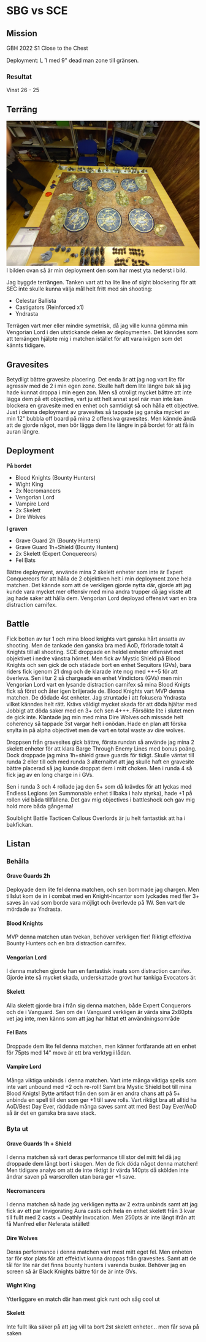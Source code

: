 # SBG vs SCE

## Mission

GBH 2022 S1
Close to the Chest

Deployment: L &#8514; med 9" dead man zone till gränsen.

### Resultat
Vinst
26 - 25

## Terräng

![deployment med gravesites](bilder/jone-vs-jacob-alm-SCR_terrain-setup-med-gravesites.JPG)
I bilden ovan så är min deployment den som har mest yta nederst i bild.

Jag byggde terrängen. Tanken vart att ha lite line of sight blockering för att SEC inte skulle kunna välja mål helt fritt med sin shooting:
* Celestar Ballista
* Castigators (Reinforced x1)
* Yndrasta

Terrägen vart mer eller mindre symetrisk, då jag ville kunna gömma min Vengorian Lord i den utstickande delen av deploymenten. Det känndes som att terrängen hjälpte mig i matchen istället för att vara ivägen som det kännts tidigare.


## Gravesites

Betydligt bättre gravesite placering. Det enda är att jag nog vart lite för agressiv med de 2 i min egen zone. Skulle haft dem lite längre bak så jag hade kunnat droppa i min egen zon. Men så otroligt mycket bättre att inte lägga dem på ett objective, vart ju ett helt annat spel när man inte kan blockera en gravesite med en enhet och samtidigt så och hålla ett objective. Just i denna deployment av gravesites så tappade jag ganska mycket av min 12" bubbla off board på mina 2 offensiva gravesites. Men kännde ändå att de gjorde något, men bör lägga dem lite längre in på bordet för att få in auran längre.


## Deployment

**På bordet**

* Blood Knights (Bounty Hunters)
* Wight King
* 2x Necromancers
* Vengorian Lord
* Vampire Lord
* 2x Skelett
* Dire Wolves

**I graven**
* Grave Guard 2h (Bounty Hunters)
* Grave Guard 1h+Shield (Bounty Hunters)
* 2x Skelett (Expert Conquereors)
* Fel Bats


Bättre deployment, använde mina 2 skelett enheter som inte är Expert Conquereors för att hålla de 2 objektiven helt i min deployment zone hela matchen. Det kännde som att de verkligen gjorde nytta där, gjorde att jag kunde vara mycket mer offensiv med mina andra trupper då jag visste att jag hade saker att hålla dem. Vengorian Lord deployad offensivt vart en  bra distraction carnifex.


## Battle

Fick botten av tur 1 och mina blood knights vart ganska hårt ansatta av shooting. Men de tankade den ganska bra med AoD, 
förlorade totalt 4 Knights till all shooting. SCE droppade en heldel enheter offensivt mot objektivet i nedre vänstra hörnet. Men fick av Mystic Shield på Blood Knights och sen gick de och städade bort en enhet Sequitors (GVs), bara riders fick igenom 21 dmg och de klarade inte nog med +++5 för att överleva. Sen i tur 2 så chargeade en enhet Vindictors (GVs) men min Vengorian Lord vart en lysande distraction carnifex så mina Blood Knigts fick så först och åter igen briljerade de. Blood Knights vart MVP denna matchen. De dödade 4st enheter. Jag struntade i att fokusera Yndrasta vilket känndes helt rätt. Krävs väldigt mycket skada för att döda hjältar med Jobbigt att döda saker med en 3+ och sen 4+++. Försökte lite i slutet men de gick inte. Klantade jag min med mina Dire Wolves och missade helt coherency så tappade 3st vargar helt i onödan. Hade en plan att förska snylta in på alpha objectivet men de vart en total waste av dire wolves. 

Droppsen från gravesites gick bättre, första rundan så använde jag mina 2 skelett enheter för att klara Barge Through Enemy Lines med bonus poäng. Dock droppade jag mina 1h+shield grave guards för tidigt. Skulle väntat till runda 2 eller till och med runda 3 alternaitvt att jag skulle haft en gravesite bättre placerad så jag kunde droppat dem i mitt choken. Men i runda 4 så fick jag av en long charge in i GVs. 

Sen i runda 3 och 4 rollade jag den 5+ som då krävdes för att lyckas med Endless Legions (en Summonable enhet tillbaka i halv styrka), hade +1 på rollen vid båda tillfällena. Det gav mig objectives i battleshock och gav mig hold more båda gångerna!

Soulblight Battle Tacticen Callous Overlords är ju helt fantastisk att ha i bakfickan.


## Listan

### Behålla

#### Grave Guards 2h
Deployade dem lite fel denna matchen, och sen bommade jag chargen. Men tillslut kom de in i combat med en Knight-Incantor som lyckades med fler 3+ saves än vad som borde vara möjligt och överlevde på 1W. Sen vart de mördade av Yndrasta.


#### Blood Knights
MVP denna matchen utan tvekan, behöver verkligen fler! Riktigt effektiva Bounty Hunters och en bra distraction carnifex. 


#### Vengorian Lord
I denna matchen gjorde han en fantastisk insats som distraction carnifex. Gjorde inte så mycket skada, underskattade grovt hur tankiga Evocators är. 

#### Skelett
Alla skelett gjorde bra i från sig denna matchen, både Expert Conquerors och de i Vanguard. Sen om de i Vanguard verkligen är värda sina 2x80pts vet jag inte, men känns som att jag har hittat ett användningsområde

#### Fel Bats
Droppade dem lite fel denna matchen, men känner fortfarande att en enhet för 75pts med 14" move är ett bra verktyg i lådan.

#### Vampire Lord
Många viktiga unbinds i denna matchen. Vart inte många viktiga spells som inte vart unbound med +2 och re-roll! Samt bra Mystic Shield bot till mina Blood Knigts! Bytte artifact från den som är en andra chans att på 5+ unbinda en spell till den som ger +1 till save rolls. Vart riktigt bra att alltid ha AoD/Best Day Ever, räddade många saves samt att med Best Day Ever/AoD så är det en ganska bra save stack. 


### Byta ut

#### Grave Guards 1h + Shield
I denna matchen så vart deras performance till stor del mitt fel då jag droppade dem långt bort i skogen. Men de fick döda något denna matchen! Men tidigare analys om att de inte riktigt är värda 140pts då skölden inte ändrar saven på warscrollen utan bara ger +1 save.

#### Necromancers
I denna matchen så hade jag verkligen nytta av 2 extra unbinds samt att jag fick av ett par Invigorating Aura casts och hela en enhet skelett från 3 kvar till fullt med 2 casts + Deathly Invocation. Men 250pts är inte långt ifrån att få Manfred eller Neferata istället!

#### Dire Wolves
Deras performance i denna matchen vart mest mitt eget fel. Men enheten tar för stor plats för att effektivt kunna droppas från gravesites. Samt att de tål för lite när det finns bounty hunters i varenda buske. Behöver jag en screen så är Black Knights bättre för de är inte GVs.

#### Wight King
Ytterliggare en match där han mest gick runt och såg cool ut

#### Skelett
Inte fullt lika säker på att jag vill ta bort 2st skelett enheter... men får sova på saken